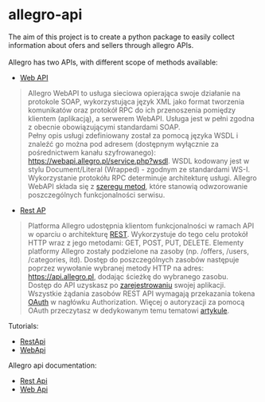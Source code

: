 # allegro-api

The aim of this project is to create a python package to easily collect information about ofers and sellers through allegro APIs.     
<br/>
Allegro has two APIs, with different scope of methods available: 
* [Web API](https://allegro.pl/webapi/general.php)
>Allegro WebAPI to usługa sieciowa opierająca swoje działanie na protokole SOAP, wykorzystująca język XML jako format tworzenia komunikatów oraz protokół RPC do ich przenoszenia pomiędzy klientem (aplikacją), a serwerem WebAPI. Usługa jest w pełni zgodna z obecnie obowiązującymi standardami SOAP.    
>Pełny opis usługi zdefiniowany został za pomocą języka WSDL i znaleźć go można pod adresem (dostępnym wyłącznie za pośrednictwem kanału szyfrowanego): https://webapi.allegro.pl/service.php?wsdl. WSDL kodowany jest w stylu Document/Literal (Wrapped) - zgodnym ze standardami WS-I.    
>Wykorzystanie protokółu RPC determinuje architekturę usługi. Allegro WebAPI składa się z [szeregu metod](https://allegro.pl/webapi/documentation.php?cod=OGZkZlVlNmJk), które stanowią odwzorowanie poszczególnych funkcjonalności serwisu.

* [Rest AP](https://developer.allegro.pl/about/) 
>Platforma Allegro udostępnia klientom funkcjonalności w ramach API w oparciu o architekturę [REST](https://en.wikipedia.org/wiki/Representational_state_transfer). Wykorzystuje do tego celu protokół HTTP wraz z jego metodami: GET, POST, PUT, DELETE. Elementy platformy Allegro zostały podzielone na zasoby (np. /offers, /users, /categories, itd). Dostęp do poszczególnych zasobów następuje poprzez wywołanie wybranej metody HTTP na adres: https://api.allegro.pl, dodając ścieżkę do wybranego zasobu.    
>Dostęp do API uzyskasz po [zarejestrowaniu](https://apps.developer.allegro.pl/) swojej aplikacji.    
>Wszystkie żądania zasobów REST API wymagają przekazania tokena [OAuth](https://en.wikipedia.org/wiki/OAuth) w nagłówku Authorization. Więcej o autoryzacji za pomocą OAuth przeczytasz w dedykowanym temu tematowi [artykule](https://developer.allegro.pl/auth).

Tutorials:
* [RestApi](https://github.com/xSzpo/allegro/blob/master/tutorial_AllegroRestApi.ipynb)
* [WebApi](https://github.com/xSzpo/allegro/blob/master/tutorial_AllegroWebApi.ipynb)

Allegro api documentation:    
* [Rest Api](https://developer.allegro.pl/documentation/)    
* [Web Api](https://allegro.pl/webapi/documentation.php)

